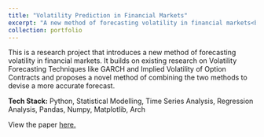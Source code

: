 ```yaml
---
title: "Volatility Prediction in Financial Markets"
excerpt: "A new method of forecasting volatility in financial markets<br/><img src='/images/symmetry.png'>"
collection: portfolio
---
```


This is a research project that introduces a new method of forecasting volatility in financial markets. It builds on existing research on Volatility Forecasting Techniques like GARCH and Implied Volatility of Option Contracts and proposes a novel method of combining the two methods to devise a more accurate forecast.

**Tech Stack:** Python, Statistical Modelling, Time Series Analysis, Regression Analysis, Pandas, Numpy, Matplotlib, Arch

View the paper [here.](https://pratik-doshi-99.github.io/files/Volatility_Forecasting.pdf)
